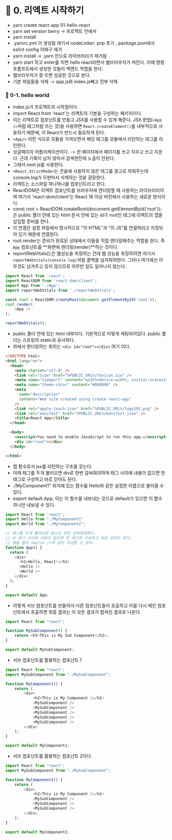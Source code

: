 # 📌 0. 리엑트 시작하기
- yarn create react-app 01-hello-react
- yarn set version berry -> 프로젝트 안에서 
- yarn install
- .yarnrc.yml 이 생성됨 여기서 nodeLinker: pnp 추가 , package.json에서 eslint config 어쩌구 제거
- yarn install -> .yarn 안으로 라이브러리가 제거됨
- yarn start 하고 enter를 치면 hello react라면서 웹브라우저가 켜진다. 이때 명령 프롬프트에서 생성한 것들이 백엔드 역할을 한다.
- 웹브라우저가 잘 뜨면 성공한 것으로 본다.
- 기본 파일들을 삭제 -> app.js와 index.js빼고 전부 삭제

### 📌 0-1. hello world
- index.js가 프로젝트의 시작점이다.
- import React from 'react'는 리엑트의 기본을 구성하는 패키지이다.
- 이는 리액트로 컴포넌트를 만들고 JSX를 사용할 수 있게 해준다. JSX 문법(`<App />`처럼 태그처럼 쓰는 것)을 사용하면 `React.createElement()`를 내부적으로 사용하기 때문에, 이 React가 반드시 필요하게 된다.
- `<App/>` 이런 식으로 모듈을 가져오면서 해당 태그를 모듈에서 리턴하는 태그를 리턴한다.
- 싱글페이지 어플리케이션이다. -> 한 페이지에서 페이지를 쓰고 지우고 쓰고 지운다. 근데 기록이 남지 않아서 검색엔진에 노출이 안된다.
- 그래서 next js를 사용한다.
- `<React.StrictMode>`는 콘솔에 사용하지 않은 태그를 경고로 띄워주는데 console.log가 두번떠서 삭제하는 것을 권장한다.
- 리엑트는 소스파일 하나하나를 컴포넌트라고 한다.
- ReactDOM은 리액트 컴포넌트를 브라우저에 렌더링할 때 사용하는 라이브러리이며 여기서 'react-dom/client'는 React 18 이상 버전에서 사용하는 새로운 방식이다.
- const root = ReactDOM.createRoot(document.getElementById('root')); 은 public 폴더 안에 있는 html 문서 안에 있는 id가 root인 태그에 리액트의 앱을 삽입할 준비를 한다.
- 이 연결은 설정 파일에서 명시적으로 "이 HTML"과 "이 JS"를 연결하라고 지정되어 있기 때문에 연결된다.
- root.render는 준비가 완료된 상태에서 이들을 직접 랜더링해주는 역할을 한다. 즉 `App` 컴포넌트를 **화면에 렌더링(render)**하는 것이다.
- reportWebVitals();은 웹성능을 측정하는 건데 웹 성능을 측정하려면 여기서 `reportWebVitals(console.log)`처럼 콜백을 넘겨줘야한다. 그러나 여기에선 아무것도 넘겨주고 있지 않으므로 아무런 일도 일어나지 않는다. 
```js
import React from 'react';
import ReactDOM from 'react-dom/client';
import App from './App';
import reportWebVitals from './reportWebVitals';

const root = ReactDOM.createRoot(document.getElementById('root'));
root.render(
    <App />
);

reportWebVitals();
```
- public 폴더 안에 있는 html 내부이다. 기본적으로 이렇게 세팅되어있다. public 폴더는 스프링의 static과 유사하다.
- 위에서 랜더링하는 위치는 `<div id="root"></div>` 여기 이다.
```html
<!DOCTYPE html>
<html lang="en">
  <head>
    <meta charset="utf-8" />
    <link rel="icon" href="%PUBLIC_URL%/favicon.ico" />
    <meta name="viewport" content="width=device-width, initial-scale=1" />
    <meta name="theme-color" content="#000000" />
    <meta
      name="description"
      content="Web site created using create-react-app"
    />
    <link rel="apple-touch-icon" href="%PUBLIC_URL%/logo192.png" />
    <link rel="manifest" href="%PUBLIC_URL%/manifest.json" />
    <title>React App</title>
  </head>

  <body>
    <noscript>You need to enable JavaScript to run this app.</noscript>
    <div id="root"></div>
  </body>

</html>
```
- 앱 함수로서 jsx를 리턴하는 구조를 갖는다.  
- 이때 태그를 두개 불러오면 div로 한번 감싸줘야하며 태그 사이에 내용이 없으면 한 태그로 구성하고 바로 닫아도 된다.
- ./MyComponent1" 위치에 있는 함수를 Hello와 같은 설정한 이름으로 불러올 수 있다.
- export default App; 이는 이 함수를 내보내는 것으로 default가 있으면 이 함수 하나만 내보낼 수 있다.
```js
import React from 'react';
import Hello from "./MyComponent1"
import World from "./MyComponent2";

// 태그를 두개 불러오면 div로 한번 감싸줘야한다.
// 또 태그 사이에 내용이 없으면 한 태그로 구성하고 바로 닫아도 된다.
// 예를 들어 <Hello />와 같이 작성할 수 있다.
function App() {
  return (
    <div>
      <h1>Hello, React!</h1>
      <Hello />
      <World />
    </div>
  );
}

export default App;
```
- 이렇게 서브 컴포넌트를 만들어서 다른 컴포넌트들이 호출하고 이를 다시 메인 컴포넌트에서 호출하면 최종 결과는 이 모든 결과가 합쳐진 결과로 나온다.
```js
import React from "react";

function MySubComponent() {
    return <h3>This is My Sub Component</h3>;
}

export default MySubComponent;
```
- 서브 컴포넌트를 활용하는 컴포넌트 1
```js
import React from "react";
import MySubComponent from "./MySubComponent";

function MyComponent1() {
    return (
        <div>
            <h2>This is My Component 1</h2>
            <MySubComponent />
            <MySubComponent />
            <MySubComponent />
            <MySubComponent />
            <MySubComponent />
        </div>
    );
}

export default MyComponent1;
```
- 서브 컴포넌트를 활용하는 컴포넌트 2이다.
```js
import React from "react";
import MySubComponent from "./MySubComponent";

function MyComponent2() {
    return (
        <div>
            <h2>This is My Component 2</h2>
            <MySubComponent />
            <MySubComponent />
            <MySubComponent />
        </div>
    );
}

export default MyComponent2;
```